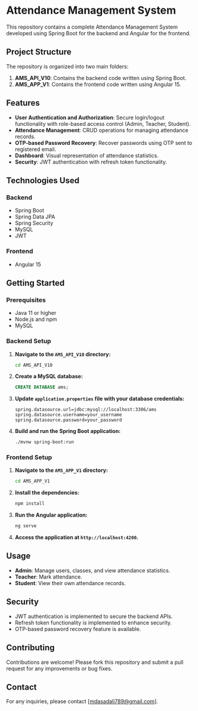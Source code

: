 # Attendance Management System

This repository contains a complete Attendance Management System developed using Spring Boot for the backend and Angular for the frontend.

## Project Structure

The repository is organized into two main folders:

1. **AMS_API_V10**: Contains the backend code written using Spring Boot.
2. **AMS_APP_V1**: Contains the frontend code written using Angular 15.

## Features

- **User Authentication and Authorization**: Secure login/logout functionality with role-based access control (Admin, Teacher, Student).
- **Attendance Management**: CRUD operations for managing attendance records.
- **OTP-based Password Recovery**: Recover passwords using OTP sent to registered email.
- **Dashboard**: Visual representation of attendance statistics.
- **Security**: JWT authentication with refresh token functionality.

## Technologies Used

### Backend

- Spring Boot
- Spring Data JPA
- Spring Security
- MySQL
- JWT

### Frontend

- Angular 15

## Getting Started

### Prerequisites

- Java 11 or higher
- Node.js and npm
- MySQL

### Backend Setup

1. **Navigate to the `AMS_API_V10` directory:**

   ```bash
   cd AMS_API_V10
   ```

2. **Create a MySQL database:**

   ```sql
   CREATE DATABASE ams;
   ```

3. **Update `application.properties` file with your database credentials:**

   ```properties
   spring.datasource.url=jdbc:mysql://localhost:3306/ams
   spring.datasource.username=your_username
   spring.datasource.password=your_password
   ```

4. **Build and run the Spring Boot application:**

   ```bash
   ./mvnw spring-boot:run
   ```

### Frontend Setup

1. **Navigate to the `AMS_APP_V1` directory:**

   ```bash
   cd AMS_APP_V1
   ```

2. **Install the dependencies:**

   ```bash
   npm install
   ```

3. **Run the Angular application:**

   ```bash
   ng serve
   ```

4. **Access the application at `http://localhost:4200`.**

## Usage

- **Admin**: Manage users, classes, and view attendance statistics.
- **Teacher**: Mark attendance.
- **Student**: View their own attendance records.

## Security

- JWT authentication is implemented to secure the backend APIs.
- Refresh token functionality is implemented to enhance security.
- OTP-based password recovery feature is available.

## Contributing

Contributions are welcome! Please fork this repository and submit a pull request for any improvements or bug fixes.

## Contact

For any inquiries, please contact [mdasadali789@gmail.com].
